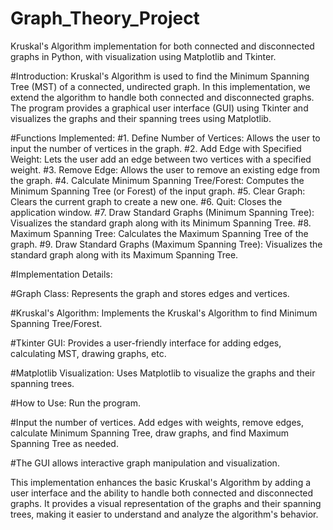 # Graph_Theory_Project

Kruskal's Algorithm implementation for both connected and disconnected graphs in Python, with visualization using Matplotlib and Tkinter.

#Introduction:
Kruskal's Algorithm is used to find the Minimum Spanning Tree (MST) of a connected, undirected graph. In this implementation, we extend the algorithm to handle both connected and disconnected graphs. The program provides a graphical user interface (GUI) using Tkinter and visualizes the graphs and their spanning trees using Matplotlib.

#Functions Implemented:
#1. Define Number of Vertices:
Allows the user to input the number of vertices in the graph.
#2. Add Edge with Specified Weight:
Lets the user add an edge between two vertices with a specified weight.
#3. Remove Edge:
Allows the user to remove an existing edge from the graph.
#4. Calculate Minimum Spanning Tree/Forest:
Computes the Minimum Spanning Tree (or Forest) of the input graph.
#5. Clear Graph:
Clears the current graph to create a new one.
#6. Quit:
Closes the application window.
#7. Draw Standard Graphs (Minimum Spanning Tree):
Visualizes the standard graph along with its Minimum Spanning Tree.
#8. Maximum Spanning Tree:
Calculates the Maximum Spanning Tree of the graph.
#9. Draw Standard Graphs (Maximum Spanning Tree):
Visualizes the standard graph along with its Maximum Spanning Tree.

#Implementation Details:

#Graph Class:
Represents the graph and stores edges and vertices.

#Kruskal's Algorithm:
Implements the Kruskal's Algorithm to find Minimum Spanning Tree/Forest.

#Tkinter GUI:
Provides a user-friendly interface for adding edges, calculating MST, drawing graphs, etc.

#Matplotlib Visualization:
Uses Matplotlib to visualize the graphs and their spanning trees.

#How to Use:
Run the program.

#Input the number of vertices.
Add edges with weights, remove edges, calculate Minimum Spanning Tree, draw graphs, and find Maximum Spanning Tree as needed.

#The GUI allows interactive graph manipulation and visualization.


This implementation enhances the basic Kruskal's Algorithm by adding a user interface and the ability to handle both connected and disconnected graphs. It provides a visual representation of the graphs and their spanning trees, making it easier to understand and analyze the algorithm's behavior.
